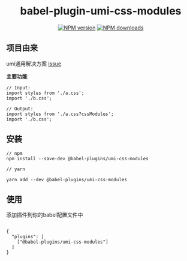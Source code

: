 <h1 align="center">babel-plugin-umi-css-modules</h1>

<div align="center">

[![NPM version](https://img.shields.io/npm/v/@babel-plugins/umi-css-modules.svg?style=flat)](https://npmjs.org/package/@babel-plugins/umi-css-modules)
[![NPM downloads](http://img.shields.io/npm/dm/@babel-plugins/umi-css-modules.svg?style=flat)](https://npmjs.org/package/@babel-plugins/umi-css-modules)

</div>

## 项目由来

umi通用解决方案 [issue](https://github.com/umijs/umi/issues/1417)

**主要功能**

```
// Input:
import styles from './a.css';
import './b.css';

// Output:
import styles from './a.css?cssModules';
import './b.css';
```

## 安装

```
// npm
npm install --save-dev @babel-plugins/umi-css-modules

// yarn

yarn add --dev @babel-plugins/umi-css-modules
```

## 使用

添加插件到你的babel配置文件中

```

{
  "plugins": [
    ["@babel-plugins/umi-css-modules"]
  ]
}
```


